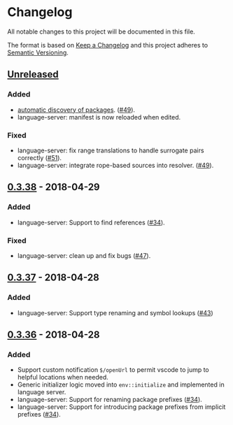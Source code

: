 # Changelog
All notable changes to this project will be documented in this file.

The format is based on [Keep a Changelog](http://keepachangelog.com/en/1.0.0/)
and this project adheres to [Semantic Versioning](http://semver.org/spec/v2.0.0.html).

## [Unreleased]
### Added
- [automatic discovery of packages]. ([#49]).
- language-server: manifest is now reloaded when edited.

### Fixed
- language-server: fix range translations to handle surrogate pairs correctly ([#51]).
- language-server: integrate rope-based sources into resolver. ([#49]).

[automatic discovery of packages]: https://github.com/reproto/reproto/blob/master/doc/manifest.md#package-discovery

## [0.3.38] - 2018-04-29
### Added
- language-server: Support to find references ([#34]).

### Fixed
- language-server: clean up and fix bugs ([#47]).

## [0.3.37] - 2018-04-28
### Added
- language-server: Support type renaming and symbol lookups ([#43])

## [0.3.36] - 2018-04-28
### Added
- Support custom notification `$/openUrl` to permit vscode to jump to helpful locations when
  needed.
- Generic initializer logic moved into `env::initialize` and implemented in language server.
- language-server: Support for renaming package prefixes ([#34]).
- language-server: Support for introducing package prefixes from implicit prefixes ([#34]).

[#34]: https://github.com/reproto/reproto/issues/34
[#43]: https://github.com/reproto/reproto/issues/43
[#47]: https://github.com/reproto/reproto/issues/47
[#49]: https://github.com/reproto/reproto/issues/49
[#51]: https://github.com/reproto/reproto/issues/51

[Unreleased]: https://github.com/reproto/reproto/compare/0.3.38...master
[0.3.38]: https://github.com/reproto/reproto/compare/0.3.37...0.3.38
[0.3.37]: https://github.com/reproto/reproto/compare/0.3.36...0.3.37
[0.3.36]: https://github.com/reproto/reproto/compare/0.3.35...0.3.36
